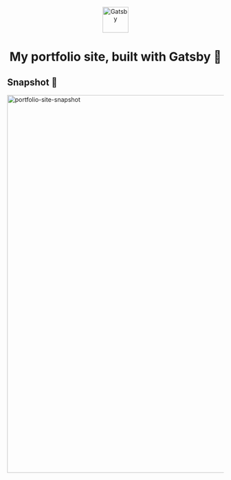 <p align="center">
  <a href="https://www.gatsbyjs.org">
    <img alt="Gatsby" src="https://www.gatsbyjs.org/monogram.svg" width="60" />
  </a>
</p>
<h1 align="center">
  My portfolio site, built with Gatsby 🚀
</h1>

## Snapshot 📸

<img width="879" alt="portfolio-site-snapshot" src="https://user-images.githubusercontent.com/8409475/72694841-6a723900-3b04-11ea-99d4-76d757d5deeb.png">
